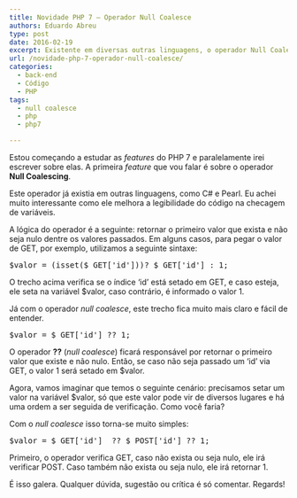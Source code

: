 ```yaml
---
title: Novidade PHP 7 – Operador Null Coalesce
authors: Eduardo Abreu
type: post
date: 2016-02-19
excerpt: Existente em diversas outras linguagens, o operador Null Coalesce agora também faz parte da sintaxe do PHP 7.
url: /novidade-php-7-operador-null-coalesce/
categories:
  - back-end
  - Código
  - PHP
tags:
  - null coalesce
  - php
  - php7

---
```

Estou começando a estudar as _features_ do PHP 7 e paralelamente irei escrever sobre elas. A primeira _feature_ que vou falar é sobre o operador **Null Coalescing**.

Este operador já existia em outras linguagens, como C# e Pearl. Eu achei muito interessante como ele melhora a legibilidade do código na checagem de variáveis.

A lógica do operador é a seguinte: retornar o primeiro valor que exista e não seja nulo dentre os valores passados. Em alguns casos, para pegar o valor de GET, por exemplo, utilizamos a seguinte sintaxe:

<pre class="lang-php">$valor = (isset($_GET['id']))? $_GET['id'] : 1;
</pre>

O trecho acima verifica se o índice ‘id’ está setado em GET, e caso esteja, ele seta na variável $valor, caso contrário, é informado o valor 1.

Já com o operador _null coalesce_, este trecho fica muito mais claro e fácil de entender.

<pre class="lang-php">$valor = $_GET['id'] ?? 1;
</pre>

O operador **??** (_null coalesce_) ficará responsável por retornar o primeiro valor que existe e não nulo. Então, se caso não seja passado um ‘id’ via GET, o valor 1 será setado em $valor.

Agora, vamos imaginar que temos o seguinte cenário: precisamos setar um valor na variável $valor, só que este valor pode vir de diversos lugares e há uma ordem a ser seguida de verificação. Como você faria?

Com o _null coalesce_ isso torna-se muito simples:

<pre class="lang-php">$valor = $_GET['id']  ?? $_POST['id'] ?? 1;
</pre>

Primeiro, o operador verifica GET, caso não exista ou seja nulo, ele irá verificar POST. Caso também não exista ou seja nulo, ele irá retornar 1.

É isso galera. Qualquer dúvida, sugestão ou crítica é só comentar. Regards!